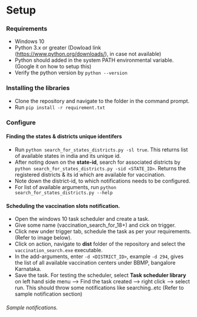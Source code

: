 # Setup

### Requirements
* Windows 10
* Python 3.x or greater (Dowload link (https://www.python.org/downloads/), in case not available)
* Python should added in the system PATH environmental variable.(Google it on how to setup this)
* Verify the python version by `python --version`

### Installing the libraries
* Clone the repository and navigate to the folder in the command prompt. 
* Run `pip install -r requirement.txt`

### Configure 
#### Finding the states & districts unique identifers
* Run `python search_for_states_districts.py -sl true`. This returns list of available states in india and its unique id. 
* After noting down on the **state-id**, search for associated districts by `python search_for_states_districts.py -sid <STATE_ID>`. Returns the registered districts & its id which are available for vaccination. 
* Note down the district-id, to which notifications needs to be configured.
* For list of available arguments, run `python search_for_states_districts.py --help`

#### Scheduling the vaccination slots notification. 
* Open the windows 10 task scheduler and create a task. 
* Give some name (vaccination_search_for_18+) and cick on trigger. 
* Click new under trigger tab, schedule the task as per your requirements.(Refer to image below).
* Click on action, navigate to **dist** folder of the repository and select the `vaccination_search.exe` executable. 
* In the add-arguments, enter `-d <DISTRICT_ID>`, example `-d 294`, gives the list of all available vaccination centers under BBMP, bangalore Karnataka. 
* Save the task. For testing the scheduler, select **Task scheduler library** on left hand side menu --> Find the task created --> right click --> select run. This should throw some notifications like searching..etc (Refer to sample notification section) 


###### Sample notifications.


